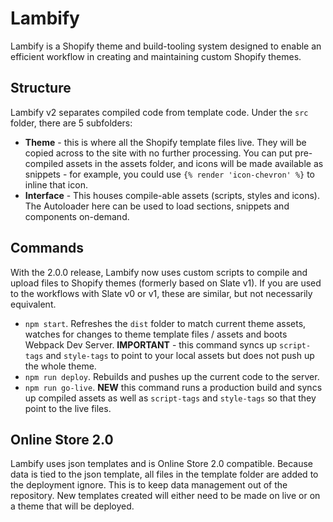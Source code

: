 # Lambify

Lambify is a Shopify theme and build-tooling system designed to enable an efficient workflow in creating and maintaining custom Shopify themes.

## Structure

Lambify v2 separates compiled code from template code. Under the `src` folder, there are 5 subfolders:

- **Theme** - this is where all the Shopify template files live. They will be copied across to the site with no further processing. You can put pre-compiled assets in the assets folder, and icons will be made available as snippets - for example, you could use `{% render 'icon-chevron' %}` to inline that icon.
- **Interface** - This houses compile-able assets (scripts, styles and icons). The Autoloader here can be used to load sections, snippets and components on-demand.

## Commands

With the 2.0.0 release, Lambify now uses custom scripts to compile and upload files to Shopify themes (formerly based on Slate v1). If you are used to the workflows with Slate v0 or v1, these are similar, but not necessarily equivalent.

- `npm start`. Refreshes the `dist` folder to match current theme assets, watches for changes to theme template files / assets and boots Webpack Dev Server. **IMPORTANT** - this command syncs up `script-tags` and `style-tags` to point to your local assets but does not push up the whole theme.
- `npm run deploy`. Rebuilds and pushes up the current code to the server.
- `npm run go-live`. **NEW** this command runs a production build and syncs up compiled assets as well as `script-tags` and `style-tags` so that they point to the live files.


## Online Store 2.0
Lambify uses json templates and is Online Store 2.0 compatible. Because data is tied to the json template, all files in the template folder are added to the deployment ignore. This is to keep data management out of the repository.
New templates created will either need to be made on live or on a theme that will be deployed.

